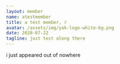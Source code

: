 ```yaml
---
layout: member
name: atestmember
title: a test member, r
avatar: /assets/img/yak-logo-white-bg.png
date: 2020-07-22
tagline: just test along there
---
```

i just appeared out of nowhere